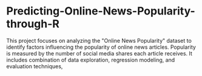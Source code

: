 # Predicting-Online-News-Popularity-through-R
This project focuses on analyzing the "Online News Popularity" dataset to identify factors influencing the popularity of online news articles. Popularity is measured by the number of social media shares each article receives. It includes combination of data exploration, regression modeling, and evaluation techniques, 
